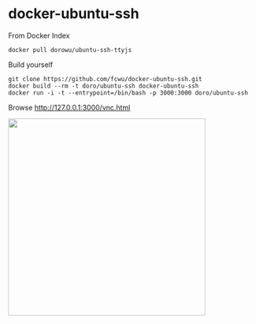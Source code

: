 docker-ubuntu-ssh
=========================

From Docker Index

```
docker pull dorowu/ubuntu-ssh-ttyjs
```

Build yourself
```
git clone https://github.com/fcwu/docker-ubuntu-ssh.git
docker build --rm -t doro/ubuntu-ssh docker-ubuntu-ssh
docker run -i -t --entrypoint=/bin/bash -p 3000:3000 doro/ubuntu-ssh
```

Browse http://127.0.0.1:3000/vnc.html

<img src="https://raw.github.com/fcwu/docker-ubuntu-ssh/master/screenshots/ttyjs.png" width=400/>
